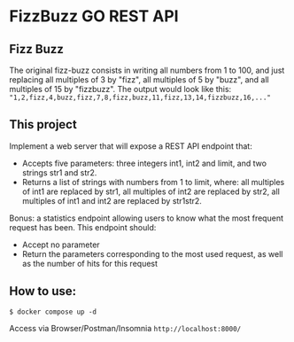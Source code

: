 # FizzBuzz GO REST API

## Fizz Buzz
The original fizz-buzz consists in writing all numbers from 1 to 100, and just replacing all multiples of 3 by "fizz", all multiples of 5 by "buzz", and all multiples of 15 by "fizzbuzz".
The output would look like this:
```"1,2,fizz,4,buzz,fizz,7,8,fizz,buzz,11,fizz,13,14,fizzbuzz,16,..."```

## This project
Implement a web server that will expose a REST API endpoint that:
- Accepts five parameters: three integers int1, int2 and limit, and two strings str1 and str2.
- Returns a list of strings with numbers from 1 to limit, where: all multiples of int1 are replaced by str1, all multiples of int2 are replaced by str2, all multiples of int1 and int2 are replaced by str1str2.

Bonus: a statistics endpoint allowing users to know what the most frequent request has been. This endpoint should:
- Accept no parameter
- Return the parameters corresponding to the most used request, as well as the number of hits for this request


## How to use:

```
$ docker compose up -d
```
Access via Browser/Postman/Insomnia `http://localhost:8000/`
